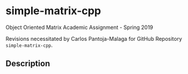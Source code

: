 # simple-matrix-cpp
Object Oriented Matrix Academic Assignment - Spring 2019

Revisions necessitated by Carlos Pantoja-Malaga for GitHub Repository ```simple-matrix-cpp```.

## Description
